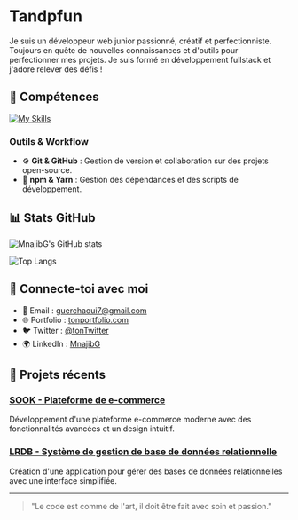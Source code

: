 # Tandpfun

Je suis un développeur web junior passionné, créatif et perfectionniste. Toujours en quête de nouvelles connaissances et d'outils pour perfectionner mes projets. Je suis formé en développement fullstack et j'adore relever des défis !

## 🚀 Compétences

[![My Skills](https://skillicons.dev/icons?i=js,ts,html,css,nodejs,mongodb,expressjs,react,reactnative)](https://skillicons.dev)


### Outils & Workflow

- ⚙️ **Git & GitHub** : Gestion de version et collaboration sur des projets open-source.
- 🔧 **npm & Yarn** : Gestion des dépendances et des scripts de développement.

## 📊 Stats GitHub

![MnajibG's GitHub stats](https://github-readme-stats.vercel.app/api?username=MnajibG&show_icons=true&theme=radical&random=1)

![Top Langs](https://github-readme-stats.vercel.app/api/top-langs/?username=MnajibG&layout=compact)

## 🔗 Connecte-toi avec moi

- 📧 Email : [guerchaoui7@gmail.com](mailto:guerchaoui7@gmail.com)
- 🌐 Portfolio : [tonportfolio.com](https://tonportfolio.com)
- 🐦 Twitter : [@tonTwitter](https://twitter.com/tonTwitter)
- 🌍 LinkedIn : [MnajibG](https://www.linkedin.com/in/MnajibG)

## 🔨 Projets récents


### [SOOK - Plateforme de e-commerce](https://github.com/MnajibG/SOOK)

Développement d'une plateforme e-commerce moderne avec des fonctionnalités avancées et un design intuitif.

### [LRDB - Système de gestion de base de données relationnelle](https://github.com/MnajibG/LRDB)

Création d'une application pour gérer des bases de données relationnelles avec une interface simplifiée.

---

> "Le code est comme de l'art, il doit être fait avec soin et passion."
